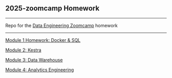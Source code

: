 ## 2025-zoomcamp Homework

---

Repo for the [Data Engineering Zoomcamp](https://github.com/DataTalksClub/data-engineering-zoomcamp) homework

---


[Module 1 Homework: Docker & SQL](01-docker-terraform/README.md)

[Module 2: Kestra](02-workflow-orchestration/README.md)

[Module 3: Data Warehouse](03-data-warehouse/README.md)

[Module 4: Analytics Engineering](04-analytics-engineering/README.md)
